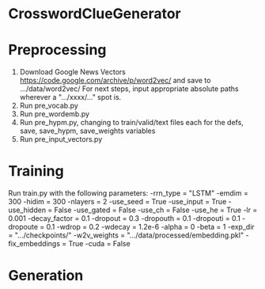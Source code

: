 # CrosswordClueGenerator

# Preprocessing
1. Download Google News Vectors https://code.google.com/archive/p/word2vec/ and save to .../data/word2vec/
For next steps, input appropriate absolute paths wherever a ".../xxxx/..." spot is.
3. Run pre_vocab.py
4. Run pre_wordemb.py
5. Run pre_hypm.py, changing to train/valid/text files each for the defs, save, save_hypm, save_weights variables 
6. Run pre_input_vectors.py

# Training
Run train.py with the following parameters:
  -rrn_type = "LSTM"
  -emdim = 300
  -hidim = 300
  -nlayers = 2
  -use_seed = True
  -use_input = True
  -use_hidden = False
  -use_gated = False
  -use_ch = False
  -use_he = True
  -lr = 0.001
  -decay_factor = 0.1
  -dropout = 0.3
  -dropouth = 0.1
  -dropouti = 0.1
  -dropoute = 0.1
  -wdrop = 0.2
  -wdecay = 1.2e-6
  -alpha = 0
  -beta = 1
  -exp_dir = ".../checkpoints/"
  -w2v_weights = ".../data/processed/embedding.pkl"
  -fix_embeddings = True
  -cuda = False
  
# Generation
  
